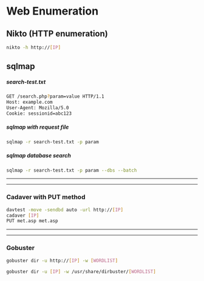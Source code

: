 # Web Enumeration

## Nikto (HTTP enumeration)
```bash
nikto -h http://[IP]
```

## sqlmap

##### search-test.txt
```bash
GET /search.php?param=value HTTP/1.1
Host: example.com
User-Agent: Mozilla/5.0
Cookie: sessionid=abc123
```

##### sqlmap with request file
```bash
sqlmap -r search-test.txt -p param
```

##### sqlmap database search
```bash
sqlmap -r search-test.txt -p param --dbs --batch
```


---
---


### Cadaver with PUT method
```bash
davtest -move -sendbd auto -url http://[IP]
cadaver [IP]
PUT met.asp met.asp
```


---
---


### Gobuster
```bash
gobuster dir -u http://[IP] -w [WORDLIST]
```
```bash
gobuster dir -u [IP] -w /usr/share/dirbuster/[WORDLIST]
```